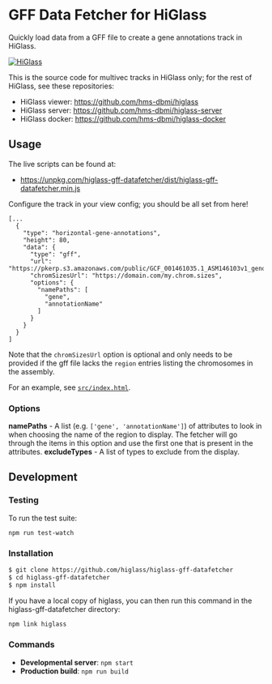 # GFF Data Fetcher for HiGlass

Quickly load data from a GFF file to create a gene annotations track in HiGlass.

[![HiGlass](https://img.shields.io/badge/higlass-🌸-brightgreen.svg)](http://higlass.io)

This is the source code for multivec tracks in HiGlass only; for the rest of HiGlass,
see these repositories:

- HiGlass viewer: https://github.com/hms-dbmi/higlass
- HiGlass server: https://github.com/hms-dbmi/higlass-server
- HiGlass docker: https://github.com/hms-dbmi/higlass-docker

## Usage

The live scripts can be found at:

- https://unpkg.com/higlass-gff-datafetcher/dist/higlass-gff-datafetcher.min.js

Configure the track in your view config; you should be all set from here!

```
[...
  {
    "type": "horizontal-gene-annotations",
    "height": 80,
    "data": {
      "type": "gff",
      "url": "https://pkerp.s3.amazonaws.com/public/GCF_001461035.1_ASM146103v1_genomic.gff.gz",
      "chromSizesUrl": "https://domain.com/my.chrom.sizes",
      "options": {
        "namePaths": [
          "gene",
          "annotationName"
        ]
      }
    }
  }
]
```

Note that the `chromSizesUrl` option is optional and only needs to be provided if the gff file lacks the `region` entries listing the chromosomes in the assembly.

For an example, see [`src/index.html`](src/index.html).

### Options

**namePaths** - A list (e.g. `['gene', 'annotationName']`) of attributes to look in when choosing the name of the region to display. The fetcher will go through the items in this option and use the first one that is present in the attributes.
**excludeTypes** - A list of types to exclude from the display.

## Development

### Testing

To run the test suite:

```
npm run test-watch
```

### Installation

```bash
$ git clone https://github.com/higlass/higlass-gff-datafetcher
$ cd higlass-gff-datafetcher
$ npm install
```

If you have a local copy of higlass, you can then run this command in the higlass-gff-datafetcher directory:

```bash
npm link higlass
```

### Commands

- **Developmental server**: `npm start`
- **Production build**: `npm run build`
